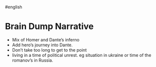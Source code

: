 #english 
# Brain Dump Narrative

- Mix of Homer and Dante’s inferno
- Add hero’s journey into Dante.
- Don’t take too long to get to the point
- living in a time of political unrest. eg situation in ukraine or time of the romanov’s in Russia.